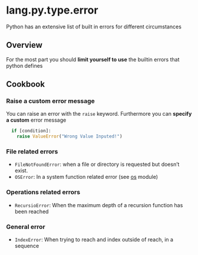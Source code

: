 # lang.py.type.error

Python has an extensive list of built in errors for different circumstances

## Overview

For the most part you should **limit yourself to use** the builtin errors that
python defines

## Cookbook

### Raise a custom error message

You can raise an error with the `raise` keyword. Furthermore you can **specify
a custom** error message

```py
  if [condition]:
    raise ValueError("Wrong Value Inputed!")
```

### File related errors

- `FileNotFoundError`: when a file or directory is requested but doesn’t exist.
- `OSError`: In a system function related error (see [os](./ik75.md) module)

### Operations related errors

- `RecursioError`: When the maximum depth of a recursion function has been reached

### General error

- `IndexError`: When trying to reach and index outside of reach, in a sequence
